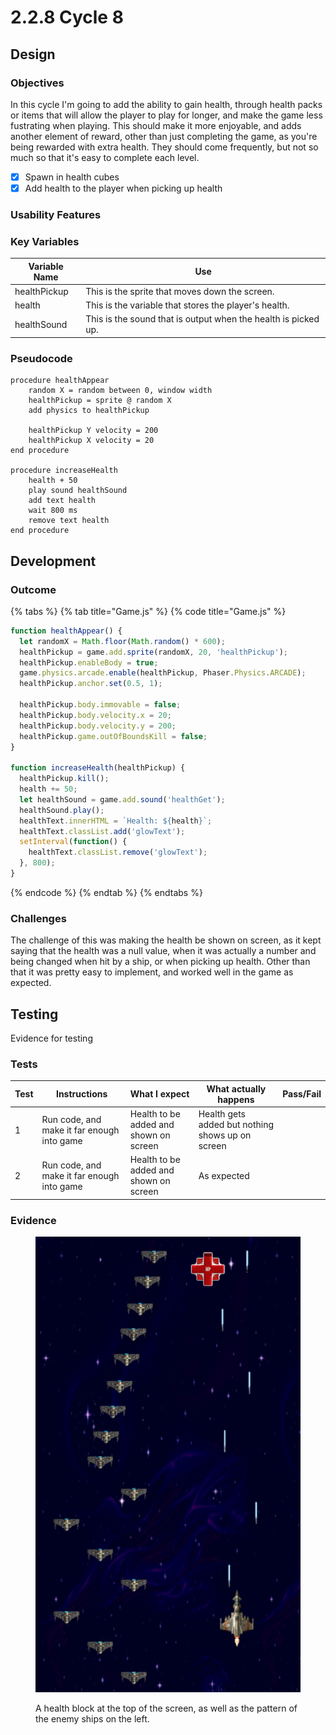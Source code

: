 # 2.2.8 Cycle 8

## Design

### Objectives

In this cycle I'm going to add the ability to gain health, through health packs or items that will allow the player to play for longer, and make the game less fustrating when playing. This should make it more enjoyable, and adds another element of reward, other than just completing the game, as you're being rewarded with extra health. They should come frequently, but not so much so that it's easy to complete each level.&#x20;

* [x] Spawn in health cubes
* [x] Add health to the player when picking up health

### Usability Features

### Key Variables

| Variable Name | Use                                                            |
| ------------- | -------------------------------------------------------------- |
| healthPickup  | This is the sprite that moves down the screen.                 |
| health        | This is the variable that stores the player's health.          |
| healthSound   | This is the sound that is output when the health is picked up. |

### Pseudocode

```
procedure healthAppear
    random X = random between 0, window width 
    healthPickup = sprite @ random X
    add physics to healthPickup
    
    healthPickup Y velocity = 200
    healthPickup X velocity = 20
end procedure

procedure increaseHealth
    health + 50
    play sound healthSound
    add text health
    wait 800 ms
    remove text health
end procedure
```

## Development

### Outcome

{% tabs %}
{% tab title="Game.js" %}
{% code title="Game.js" %}
```javascript
function healthAppear() {
  let randomX = Math.floor(Math.random() * 600);
  healthPickup = game.add.sprite(randomX, 20, 'healthPickup');
  healthPickup.enableBody = true;
  game.physics.arcade.enable(healthPickup, Phaser.Physics.ARCADE);
  healthPickup.anchor.set(0.5, 1);

  healthPickup.body.immovable = false;
  healthPickup.body.velocity.x = 20;
  healthPickup.body.velocity.y = 200;
  healthPickup.game.outOfBoundsKill = false;
}

function increaseHealth(healthPickup) {
  healthPickup.kill();
  health += 50;
  let healthSound = game.add.sound('healthGet');
  healthSound.play();
  healthText.innerHTML = `Health: ${health}`;
  healthText.classList.add('glowText');
  setInterval(function() {
    healthText.classList.remove('glowText');
  }, 800);
}
```
{% endcode %}
{% endtab %}
{% endtabs %}

### Challenges

The challenge of this was making the health be shown on screen, as it kept saying that the health was a null value, when it was actually a number and being changed when hit by a ship, or when picking up health. Other than that it was pretty easy to implement, and worked well in the game as expected.&#x20;

## Testing

Evidence for testing

### Tests

<table><thead><tr><th>Test</th><th>Instructions</th><th>What I expect</th><th>What actually happens</th><th data-type="select">Pass/Fail</th></tr></thead><tbody><tr><td>1</td><td>Run code, and make it far enough into game</td><td>Health to be added and shown on screen</td><td>Health gets added but nothing shows up on screen</td><td></td></tr><tr><td>2</td><td>Run code, and make it far enough into game</td><td>Health to be added and shown on screen</td><td>As expected</td><td></td></tr></tbody></table>

### Evidence

<figure><img src="../.gitbook/assets/image (1) (1).png" alt=""><figcaption><p>A health block at the top of the screen, as well as the pattern of the enemy ships on the left.</p></figcaption></figure>
